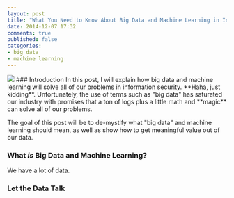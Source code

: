 ```yaml
---
layout: post
title: "What You Need to Know About Big Data and Machine Learning in InfoSec"
date: 2014-12-07 17:32
comments: true
published: false
categories:
- big data
- machine learning
---
```

<img src="{{root_url}}/images/headers/big_data.png"/>
### Introduction
In this post, I will explain how big data and machine learning will solve all of our problems in information security. **Haha, just kidding**. Unfortunately, the use of terms such as "big data" has saturated our industry with promises that a ton of logs plus a little math and **magic** can solve all of our problems.

The goal of this post will be to de-mystify what "big data" and machine learning should mean, as well as show how to get meaningful value out of our data.
<!--more-->
### What *is* Big Data and Machine Learning?
We have a lot of data. 

### Let the Data Talk
